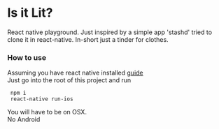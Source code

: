 # Is it Lit?

React native playground. Just inspired by a simple app 'stashd' tried to clone it in react-native. In-short just a tinder for clothes.

### How to use

Assuming you have react native installed [guide](https://facebook.github.io/react-native/docs/getting-started.html)  
Just go into the root of this project and run

```
 npm i
 react-native run-ios
```  

You will have to be on OSX.  
No Android
